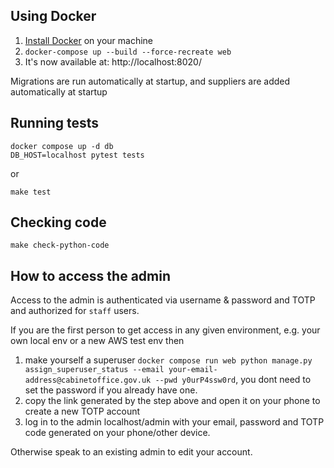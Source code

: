 ## Using Docker

1. [Install Docker](https://docs.docker.com/get-docker/) on your machine
2. `docker-compose up --build --force-recreate web`
3. It's now available at: http://localhost:8020/

Migrations are run automatically at startup, and suppliers are added automatically at startup


## Running tests

```commandline
docker compose up -d db
DB_HOST=localhost pytest tests
```

or

```commandline
make test
```

## Checking code

    make check-python-code


## How to access the admin

Access to the admin is authenticated via username & password and TOTP and authorized for `staff` users.

If you are the first person to get access in any given environment, e.g. your own local env or
a new AWS test env then

1. make yourself a superuser `docker compose run web python manage.py assign_superuser_status --email your-email-address@cabinetoffice.gov.uk --pwd y0urP4ssw0rd`, you dont need to set the password if you already have one.
2. copy the link generated by the step above and open it on your phone to create a new TOTP account
3. log in to the admin localhost/admin with your email, password and TOTP code generated on your phone/other device.

Otherwise speak to an existing admin to edit your account.

